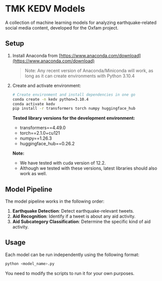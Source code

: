 # TMK KEDV Models

A collection of machine learning models for analyzing earthquake-related social media content, developed for the Oxfam project.

## Setup

1. Install Anaconda from [https://www.anaconda.com/download](https://www.anaconda.com/download)
   > Note: Any recent version of Anaconda/Miniconda will work, as long as it can create environments with Python 3.10.4

2. Create and activate environment:
    ```bash
    # Create environment and install dependencies in one go
    conda create -n kedv python=3.10.4
    conda activate kedv
    pip install -r transformers torch numpy huggingface_hub
    ```
    **Tested library versions for the development environment:**
    - transformers==4.49.0
    - torch==2.1.0+cu121
    - numpy==1.26.3
    - huggingface_hub==0.26.2

    **Note:**
    - We have tested with cuda version of 12.2.
    - Although we tested with these versions, latest libraries should also work as well.


## Model Pipeline

The model pipeline works in the following order:
1. **Earthquake Detection**: Detect earthquake-relevant tweets.
2. **Aid Recognition**: Identify if a tweet is about any aid activity.
3. **Aid Subcategory Classification**: Determine the specific kind of aid activity.

## Usage

Each model can be run independently using the following format:
```bash
python <model_name>.py
```

You need to modify the scripts to run it for your own purposes.